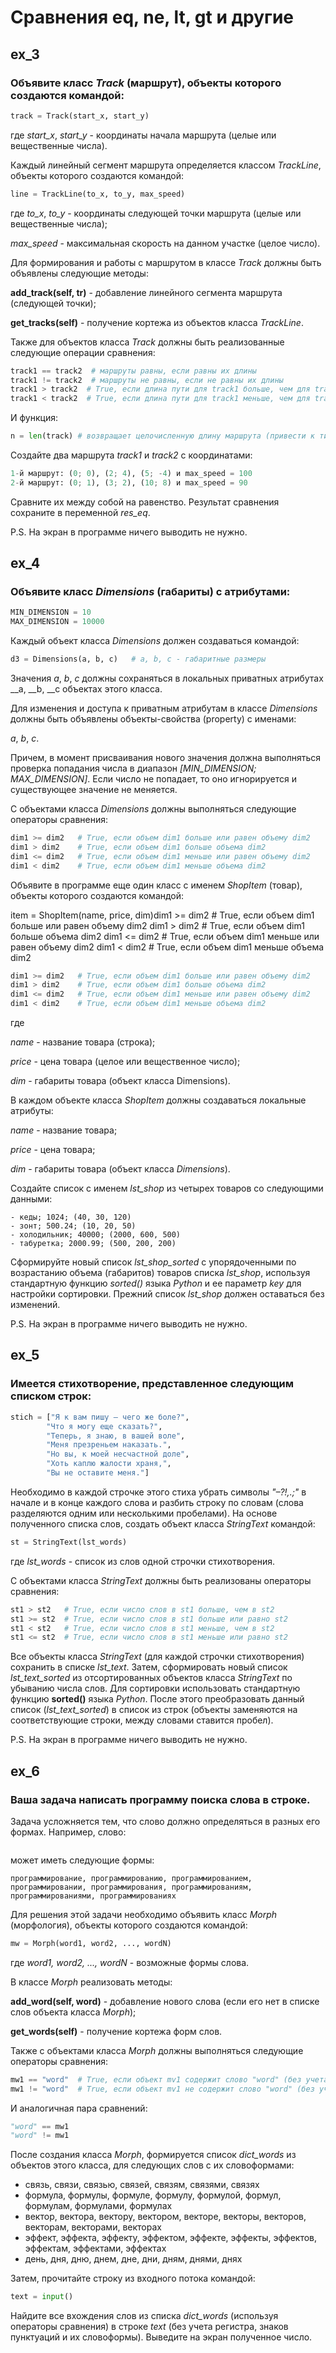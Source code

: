 # Сравнения __eq__, __ne__, __lt__, __gt__ и другие
## ex_3
### Объявите класс _Track_ (маршрут), объекты которого создаются командой:

```python
track = Track(start_x, start_y)
```

где _start_x_, _start_y_ - координаты начала маршрута (целые или вещественные числа).

Каждый линейный сегмент маршрута определяется классом _TrackLine_, объекты которого создаются командой:

```python
line = TrackLine(to_x, to_y, max_speed)
```

где _to_x_, _to_y_ - координаты следующей точки маршрута (целые или вещественные числа); 

_max_speed_ - максимальная скорость на данном участке (целое число).

Для формирования и работы с маршрутом в классе _Track_ должны быть объявлены следующие методы:

**add_track(self, tr)** - добавление линейного сегмента маршрута (следующей точки);

**get_tracks(self)** - получение кортежа из объектов класса _TrackLine_.

Также для объектов класса _Track_ должны быть реализованные следующие операции сравнения:

```python
track1 == track2  # маршруты равны, если равны их длины
track1 != track2  # маршруты не равны, если не равны их длины
track1 > track2  # True, если длина пути для track1 больше, чем для track2
track1 < track2  # True, если длина пути для track1 меньше, чем для track2
```

И функция:

```python
n = len(track) # возвращает целочисленную длину маршрута (привести к типу int) для объекта track2
```

Создайте два маршрута _track1_ и _track2_ с координатами:

```python
1-й маршрут: (0; 0), (2; 4), (5; -4) и max_speed = 100
2-й маршрут: (0; 1), (3; 2), (10; 8) и max_speed = 90
```

Сравните их между собой на равенство. Результат сравнения сохраните в переменной _res_eq_.

P.S. На экран в программе ничего выводить не нужно.

## ex_4
### Объявите класс _Dimensions_ (габариты) с атрибутами:

```python
MIN_DIMENSION = 10
MAX_DIMENSION = 10000
```

Каждый объект класса _Dimensions_ должен создаваться командой:

```python
d3 = Dimensions(a, b, c)   # a, b, c - габаритные размеры
```

Значения _a_, _b_, _c_ должны сохраняться в локальных приватных атрибутах __a, __b, __c объектах этого класса.

Для изменения и доступа к приватным атрибутам в классе _Dimensions_ должны быть объявлены объекты-свойства (property) с именами: 

_a_, _b_, _c_. 

Причем, в момент присваивания нового значения должна выполняться проверка попадания числа в диапазон _[MIN_DIMENSION; MAX_DIMENSION]_. 
Если число не попадает, то оно игнорируется и существующее значение не меняется.

С объектами класса _Dimensions_ должны выполняться следующие операторы сравнения:

```python
dim1 >= dim2   # True, если объем dim1 больше или равен объему dim2
dim1 > dim2    # True, если объем dim1 больше объема dim2
dim1 <= dim2   # True, если объем dim1 меньше или равен объему dim2
dim1 < dim2    # True, если объем dim1 меньше объема dim2
```

Объявите в программе еще один класс с именем _ShopItem_ (товар), объекты которого создаются командой:

item = ShopItem(name, price, dim)dim1 >= dim2   # True, если объем dim1 больше или равен объему dim2
dim1 > dim2    # True, если объем dim1 больше объема dim2
dim1 <= dim2   # True, если объем dim1 меньше или равен объему dim2
dim1 < dim2    # True, если объем dim1 меньше объема dim2
```python
dim1 >= dim2   # True, если объем dim1 больше или равен объему dim2
dim1 > dim2    # True, если объем dim1 больше объема dim2
dim1 <= dim2   # True, если объем dim1 меньше или равен объему dim2
dim1 < dim2    # True, если объем dim1 меньше объема dim2
```

где 

_name_ - название товара (строка); 

_price_ - цена товара (целое или вещественное число); 

_dim_ - габариты товара (объект класса Dimensions).

В каждом объекте класса _ShopItem_ должны создаваться локальные атрибуты:

_name_ - название товара;

_price_ - цена товара;

_dim_ - габариты товара (объект класса _Dimensions_).

Создайте список с именем _lst_shop_ из четырех товаров со следующими данными:

```
- кеды; 1024; (40, 30, 120)
- зонт; 500.24; (10, 20, 50)
- холодильник; 40000; (2000, 600, 500)
- табуретка; 2000.99; (500, 200, 200)
```


Сформируйте новый список _lst_shop_sorted_ с упорядоченными по возрастанию объема (габаритов) товаров списка _lst_shop_, используя стандартную функцию _sorted()_ языка _Python_ 
и ее параметр _key_ для настройки сортировки. 
Прежний список _lst_shop_ должен оставаться без изменений.

P.S. На экран в программе ничего выводить не нужно.

## ex_5
### Имеется стихотворение, представленное следующим списком строк:

```python
stich = ["Я к вам пишу – чего же боле?",
        "Что я могу еще сказать?",
        "Теперь, я знаю, в вашей воле",
        "Меня презреньем наказать.",
        "Но вы, к моей несчастной доле",
        "Хоть каплю жалости храня,",
        "Вы не оставите меня."]
```

Необходимо в каждой строчке этого стиха убрать символы _"–?!,.;"_ в начале и в конце каждого слова и разбить строку по словам 
(слова разделяются одним или несколькими пробелами). 
На основе полученного списка слов, создать объект класса _StringText_ командой:

```python
st = StringText(lst_words)
```

где _lst_words_ - список из слов одной строчки стихотворения. 

С объектами класса _StringText_ должны быть реализованы операторы сравнения:

```python
st1 > st2   # True, если число слов в st1 больше, чем в st2
st1 >= st2  # True, если число слов в st1 больше или равно st2
st1 < st2   # True, если число слов в st1 меньше, чем в st2
st1 <= st2  # True, если число слов в st1 меньше или равно st2
```

Все объекты класса _StringText_ (для каждой строчки стихотворения) сохранить в списке _lst_text_.
Затем, сформировать новый список _lst_text_sorted_ из отсортированных объектов класса _StringText_ по убыванию числа слов.
Для сортировки использовать стандартную функцию **sorted()** языка _Python_. 
После этого преобразовать данный список (_lst_text_sorted_) в список из строк (объекты заменяются на соответствующие строки, между словами ставится пробел).

P.S. На экран в программе ничего выводить не нужно.

## ex_6
### Ваша задача написать программу поиска слова в строке.

Задача усложняется тем, что слово должно определяться в разных его формах. Например, слово:

```программирование
```

может иметь следующие формы:

```программирование, программированию, программированием, программировании, программирования, программированиям, программированиями, программированиях```


Для решения этой задачи необходимо объявить класс _Morph_ (морфология), объекты которого создаются командой:

```python
mw = Morph(word1, word2, ..., wordN)
```

где _word1, word2, ..., wordN_ - возможные формы слова.

В классе _Morph_ реализовать методы:

**add_word(self, word)** - добавление нового слова (если его нет в списке слов объекта класса _Morph_);

**get_words(self)** - получение кортежа форм слов.

Также с объектами класса _Morph_ должны выполняться следующие операторы сравнения:

```python
mw1 == "word"  # True, если объект mv1 содержит слово "word" (без учета регистра)
mw1 != "word"  # True, если объект mv1 не содержит слово "word" (без учета регистра)
```

И аналогичная пара сравнений:

```python
"word" == mw1
"word" != mw1
```

После создания класса _Morph_, формируется список _dict_words_ из объектов этого класса, для следующих слов с их словоформами:

- связь, связи, связью, связей, связям, связями, связях
- формула, формулы, формуле, формулу, формулой, формул, формулам, формулами, формулах
- вектор, вектора, вектору, вектором, векторе, векторы, векторов, векторам, векторами, векторах
- эффект, эффекта, эффекту, эффектом, эффекте, эффекты, эффектов, эффектам, эффектами, эффектах
- день, дня, дню, днем, дне, дни, дням, днями, днях

Затем, прочитайте строку из входного потока командой:

```python
text = input()
```

Найдите все вхождения слов из списка _dict_words_ (используя операторы сравнения) в строке _text_ (без учета регистра, знаков пунктуаций и их словоформы). Выведите на экран полученное число.
